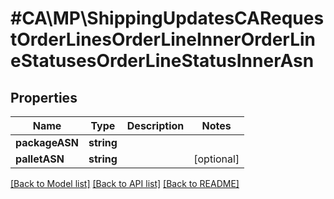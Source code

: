 # #CA\MP\ShippingUpdatesCARequestOrderLinesOrderLineInnerOrderLineStatusesOrderLineStatusInnerAsn

## Properties

Name | Type | Description | Notes
------------ | ------------- | ------------- | -------------
**packageASN** | **string** |  |
**palletASN** | **string** |  | [optional]


[[Back to Model list]](../) [[Back to API list]](../../Api/CA/MP) [[Back to README]](../../README.md)
